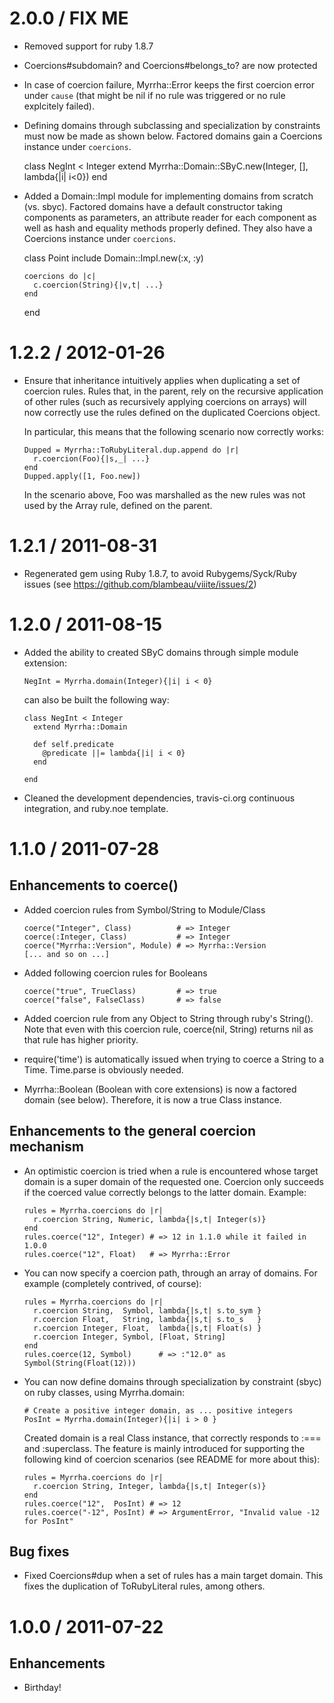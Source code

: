 # 2.0.0 / FIX ME

* Removed support for ruby 1.8.7
* Coercions#subdomain? and Coercions#belongs_to? are now protected
* In case of coercion failure, Myrrha::Error keeps the first coercion error under `cause`
  (that might be nil if no rule was triggered or no rule explcitely failed).
* Defining domains through subclassing and specialization by constraints must now be made
  as shown below. Factored domains gain a Coercions instance under `coercions`.

    class NegInt < Integer
      extend Myrrha::Domain::SByC.new(Integer, [], lambda{|i| i<0})
    end

* Added a Domain::Impl module for implementing domains from scratch (vs. sbyc). Factored
  domains have a default constructor taking components as parameters, an attribute reader
  for each component as well as hash and equality methods properly defined. They also have
  a Coercions instance under `coercions`.

    class Point
      include Domain::Impl.new(:x, :y)

      coercions do |c|
        c.coercion(String){|v,t| ...}
      end
    end

# 1.2.2 / 2012-01-26

* Ensure that inheritance intuitively applies when duplicating a set of coercion
  rules. Rules that, in the parent, rely on the recursive application of other 
  rules (such as recursively applying coercions on arrays) will now correctly 
  use the rules defined on the duplicated Coercions object.

  In particular, this means that the following scenario now correctly works:

      Dupped = Myrrha::ToRubyLiteral.dup.append do |r|
        r.coercion(Foo){|s,_| ...}
      end
      Dupped.apply([1, Foo.new])

  In the scenario above, Foo was marshalled as the new rules was not used by 
  the Array rule, defined on the parent.

# 1.2.1 / 2011-08-31

* Regenerated gem using Ruby 1.8.7, to avoid Rubygems/Syck/Ruby issues (see
  https://github.com/blambeau/viiite/issues/2)

# 1.2.0 / 2011-08-15

* Added the ability to created SByC domains through simple module extension:

      NegInt = Myrrha.domain(Integer){|i| i < 0}
      
  can also be built the following way:

      class NegInt < Integer
        extend Myrrha::Domain
        
        def self.predicate
          @predicate ||= lambda{|i| i < 0}
        end
        
      end

* Cleaned the development dependencies, travis-ci.org continuous integration,
  and ruby.noe template.

# 1.1.0 / 2011-07-28

## Enhancements to coerce()

* Added coercion rules from Symbol/String to Module/Class

      coerce("Integer", Class)          # => Integer
      coerce(:Integer, Class)           # => Integer
      coerce("Myrrha::Version", Module) # => Myrrha::Version
      [... and so on ...]

* Added following coercion rules for Booleans

      coerce("true", TrueClass)         # => true 
      coerce("false", FalseClass)       # => false 

* Added coercion rule from any Object to String through ruby's String(). Note 
  that even with this coercion rule, coerce(nil, String) returns nil as that 
  rule has higher priority.
      
* require('time') is automatically issued when trying to coerce a String to 
  a Time. Time.parse is obviously needed.   

* Myrrha::Boolean (Boolean with core extensions) is now a factored domain (see
  below). Therefore, it is now a true Class instance. 

## Enhancements to the general coercion mechanism

* An optimistic coercion is tried when a rule is encountered whose target 
  domain is a super domain of the requested one. Coercion only succeeds if
  the coerced value correctly belongs to the latter domain. Example:
  
      rules = Myrrha.coercions do |r|
        r.coercion String, Numeric, lambda{|s,t| Integer(s)} 
      end 
      rules.coerce("12", Integer) # => 12 in 1.1.0 while it failed in 1.0.0
      rules.coerce("12", Float)   # => Myrrha::Error

* You can now specify a coercion path, through an array of domains. For 
  example (completely contrived, of course):

      rules = Myrrha.coercions do |r|
        r.coercion String,  Symbol, lambda{|s,t| s.to_sym }
        r.coercion Float,   String, lambda{|s,t| s.to_s   }
        r.coercion Integer, Float,  lambda{|s,t| Float(s) }
        r.coercion Integer, Symbol, [Float, String] 
      end
      rules.coerce(12, Symbol)      # => :"12.0" as Symbol(String(Float(12)))

* You can now define domains through specialization by constraint (sbyc) on ruby 
  classes, using Myrrha.domain:
  
      # Create a positive integer domain, as ... positive integers
      PosInt = Myrrha.domain(Integer){|i| i > 0 }
  
  Created domain is a real Class instance, that correctly responds to :=== 
  and :superclass. The feature is mainly introduced for supporting the following 
  kind of coercion scenarios (see README for more about this):
  
      rules = Myrrha.coercions do |r|
        r.coercion String, Integer, lambda{|s,t| Integer(s)}  
      end 
      rules.coerce("12",  PosInt) # => 12
      rules.coerce("-12", PosInt) # => ArgumentError, "Invalid value -12 for PosInt"  

## Bug fixes

* Fixed Coercions#dup when a set of rules has a main target domain. This fixes
  the duplication of ToRubyLiteral rules, among others.

# 1.0.0 / 2011-07-22

## Enhancements

  * Birthday!
